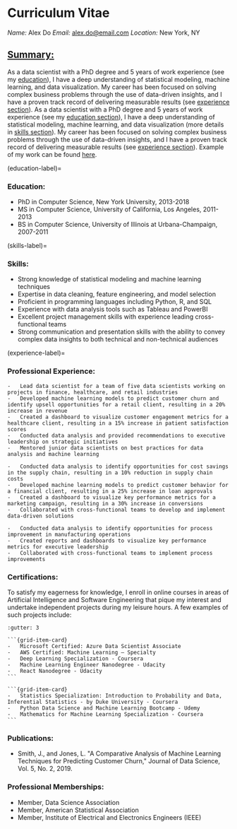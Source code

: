 # Curriculum Vitae

*Name:* Alex Do 
*Email:* alex.do@email.com 
*Location:* New York, NY

## <u>Summary:</u>
As a data scientist with a PhD degree and 5 years of work experience (see my [education](education-label)), I have a deep understanding of statistical modeling, machine learning, and data visualization. My career has been focused on solving complex business problems through the use of data-driven insights, and I have a proven track record of delivering measurable results (see [experience section](experience-label)). As a data scientist with a PhD degree and 5 years of work experience (see my [education section](education-label)), I have a deep understanding of statistical modeling, machine learning, and data visualization (more details in [skills section](skills-label)). My career has been focused on solving complex business problems through the use of data-driven insights, and I have a proven track record of delivering measurable results (see [experience section](experience-label)). Example of my work can be found [here](analysis_example.ipynb).

(education-label)=
### Education:
-	PhD in Computer Science, New York University, 2013-2018
-	MS in Computer Science, University of California, Los Angeles, 2011-2013
-	BS in Computer Science, University of Illinois at Urbana-Champaign, 2007-2011

(skills-label)=
### Skills:
-	Strong knowledge of statistical modeling and machine learning techniques
-	Expertise in data cleaning, feature engineering, and model selection
-	Proficient in programming languages including Python, R, and SQL
-	Experience with data analysis tools such as Tableau and PowerBI
-	Excellent project management skills with experience leading cross-functional teams
-	Strong communication and presentation skills with the ability to convey complex data insights to both technical and non-technical audiences

(experience-label)=
### Professional Experience:
```{dropdown} **Data Scientist, ABC Corporation, New York, NY, 2018-present**
-	Lead data scientist for a team of five data scientists working on projects in finance, healthcare, and retail industries
-	Developed machine learning models to predict customer churn and identify upsell opportunities for a retail client, resulting in a 20% increase in revenue
-	Created a dashboard to visualize customer engagement metrics for a healthcare client, resulting in a 15% increase in patient satisfaction scores
-	Conducted data analysis and provided recommendations to executive leadership on strategic initiatives
-	Mentored junior data scientists on best practices for data analysis and machine learning
```
```{dropdown} **Data Scientist, XYZ Corporation, Los Angeles, CA, 2016-2018**
-	Conducted data analysis to identify opportunities for cost savings in the supply chain, resulting in a 10% reduction in supply chain costs
-	Developed machine learning models to predict customer behavior for a financial client, resulting in a 25% increase in loan approvals
-	Created a dashboard to visualize key performance metrics for a marketing campaign, resulting in a 30% increase in conversions
-	Collaborated with cross-functional teams to develop and implement data-driven solutions
```
```{dropdown} **Data Analyst, DEF Corporation, Urbana-Champaign, IL, 2011-2016**
-	Conducted data analysis to identify opportunities for process improvement in manufacturing operations
-	Created reports and dashboards to visualize key performance metrics for executive leadership
-	Collaborated with cross-functional teams to implement process improvements
```

### Certifications:
To satisfy my eagerness for knowledge, I enroll in online courses in areas of Artificial Intelligence and Software Engineering that pique my interest and undertake independent projects during my leisure hours. A few examples of such projects include:
````{grid}
:gutter: 3

```{grid-item-card}
-	Microsoft Certified: Azure Data Scientist Associate
-	AWS Certified: Machine Learning – Specialty
-	Deep Learning Specialization - Coursera
-	Machine Learning Engineer Nanodegree - Udacity
-	React Nanodegree - Udacity	
```

```{grid-item-card}
-	Statistics Specialization: Introduction to Probability and Data, Inferential Statistics - by Duke University - Coursera
-	Python Data Science and Machine Learning Bootcamp - Udemy
-	Mathematics for Machine Learning Specialization - Coursera
```
````

### Publications:
-	Smith, J., and Jones, L. "A Comparative Analysis of Machine Learning Techniques for Predicting Customer Churn," Journal of Data Science, Vol. 5, No. 2, 2019.

### Professional Memberships:
-	Member, Data Science Association
-	Member, American Statistical Association
-	Member, Institute of Electrical and Electronics Engineers (IEEE)
